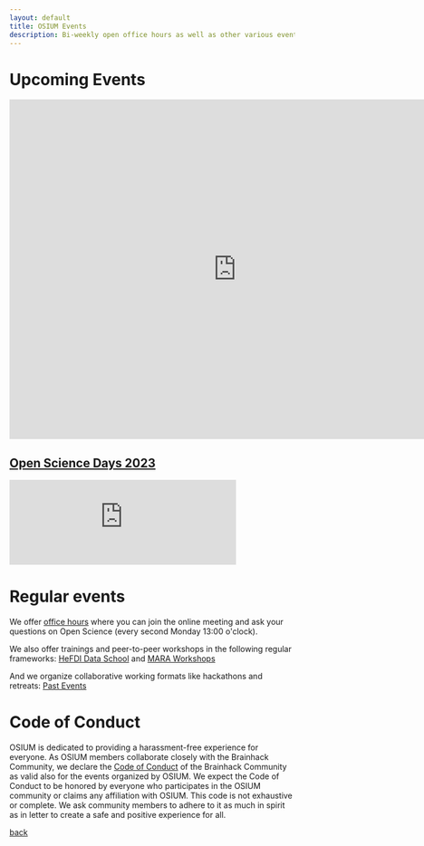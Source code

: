 ```yaml
---
layout: default
title: OSIUM Events
description: Bi-weekly open office hours as well as other various events.
---
```

# Upcoming Events

<iframe src="https://calendar.google.com/calendar/embed?height=600&amp;wkst=2&amp;hl=en&amp;src=osium.contact%40gmail.com&amp;ctz=Europe%2FBerlin" style="border-width:0" width="800" height="600" frameborder="0" scrolling="no"></iframe>

## [Open Science Days 2023](./open-science-days-2023.md)

<iframe src="https://fediscience.org/@lydiariedl/111221107953562911/embed" class="mastodon-embed" style="max-width: 100%; border: 0" width="400" allowfullscreen="allowfullscreen"></iframe><script src="https://fediscience.org/embed.js" async="async"></script>


# Regular events
We offer <a href="https://webconf.hrz.uni-marburg.de/b/lyd-ygt-uqx-rex">office hours</a> where you can join the online meeting and ask your questions on Open Science (every second Monday 13:00 o'clock). 

We also offer trainings and peer-to-peer workshops in the following regular frameworks: <a href="https://www.uni-marburg.de/en/hefdi/hefdi-data-event/hds">HeFDI Data School</a> and <a href="https://www.uni-marburg.de/en/mara/program/calendar-of-events">MARA Workshops</a>

And we organize collaborative working formats like hackathons and retreats: [Past Events](./past-events.md) 

# Code of Conduct
OSIUM is dedicated to providing a harassment-free experience for everyone. As OSIUM members collaborate closely with the Brainhack Community, we declare the <a href="https://brainhack.org/code-of-conduct.html">Code of Conduct</a> of the Brainhack Community as valid also for the events organized by OSIUM. We expect the Code of Conduct to be honored by everyone who participates in the OSIUM community or claims any affiliation with OSIUM. This code is not exhaustive or complete. We ask community members to adhere to it as much in spirit as in letter to create a safe and positive experience for all.

[back](./)
